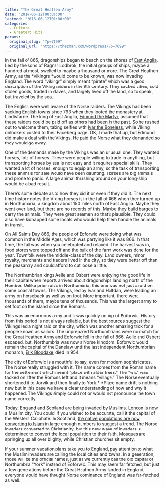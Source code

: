 ```yaml
---
title: "The Great Heathen Army"
date: "2016-06-12T00:00:00"
lastmod: "2016-06-12T00:00:00"
categories:
  - Culture
  - Greatest Hits
params:
  original_slug: "?p=7699"
  original_url: "https://thezman.com/wordpress/?p=7699"
---
```


In the fall of 865, dragonships began to beach on the shores of [East
Anglia](https://en.wikipedia.org/wiki/East_Anglia). Led by the sons of
Ragnar Lodbrok, the initial groups of ships, maybe a hundred at most,
swelled to maybe a thousand or more. The Great Heathen Army, as
the *vikingrs *would come to be known, was now invading England. The
word “vikingr” simply meant “pirate” which was a good description of the
Viking raiders in the 9th century. They sacked cities, sold stolen
goods, traded in slaves, and largely lived off the land, so to speak,
but traveled by the sea.

The English were well aware of the Norse raiders. The Vikings had been
sacking English towns since 793 when they looted the monastery at
Lindisfarne. The king of East Anglia, [Edmund the
Martyr](https://en.wikipedia.org/wiki/Edmund_the_Martyr), assumed that
these raiders could be paid off as others had been in the past. So he
rushed out to welcome them, taking selfies with [Ivar the
Boneless](https://en.wikipedia.org/wiki/Ivar_the_Boneless), while Viking
onlookers posted to their Faceberg page. OK, I made that up, but Edmund
did make a deal with the Vikings. He paid the Norse what they demanded
so they would go away.

One of the demands made by the Vikings was an unusual one. They wanted
horses, lots of horses. These were people willing to trade in anything,
but transporting horses by sea is not easy and it requires special
skills. They wanted a lot of horses, enough to equip an army, so the
task of transporting these animals for sale would have been daunting.
Horses are big animals and prone to panic. A large animal thrashing
around on your long-ship would be a bad result.

There’s some debate as to how they did it or even if they did it. The
next time history notes the Viking horses is in the fall of 866 when
they turned up in Northumbria, a kingdom about 150 miles north of East
Anglia. Maybe they went over land, but there are no records of this.
Maybe they build barges to carry the animals. They were great seamen so
that’s plausible. They could also have kidnapped some locals who would
help them handle the animals in transit.

On All Saints Day 866, the people of Eoforwic were doing what was common
in the Middle Ages, which was partying like it was 866. In that time,
the fall was when you celebrated and relaxed. The harvest was in, food
stores were topped off and the bulk of the farm work was done for the
year. Townfolk were the middle-class of the day. Land owners, minor
royalty, merchants and traders lived in the city, so they were better
off than the peasantry and could afford to cut loose a little.

The Northumbrian kings Aelle and Osbert were enjoying the good life in
their capital when reports arrived about dragonships landing north of
the Humber. Unlike prior raids in Northumbria, this one was not just a
raid on some coastal towns. The Vikings, led by Ivar and Halfdan, were
leading an army on horseback as well as on foot. More important, there
were thousands of them, maybe tens of thousands. This was the largest
army to set foot on the island since the Romans.

This was an enormous army and it was quickly on top of Eoforwic. History
from this period is not always reliable, but the best sources suggest
the Vikings led a night raid on the city, which was another amazing
trick for a people known as sailors. The unprepared Northumbrians were
no match for the Great Heathen Army and Eoforwic fell in the fall of
866. Aelle and Osbert escaped, but, Northumbria was now a Norse kingdom.
Eoforwic would remain the capital of the Danelaw until the last
independent Northumbrian monarch, [Erik
Bloodaxe](https://en.wikipedia.org/wiki/Erik_Bloodaxe), died in 954

The city of Eoforwic is a mouthful to say, even for modern
sophisticates. The Norse really struggled with it. The name comes from
the Roman name for the settlement which meant “place with alder trees.”
The “wic” was tacked on after the Romans left and it means “village.”
The Norse eventually shortened it to Jorvik and then finally to
York.* *Place name drift is nothing new but in this case we have a clear
understanding of how and why it happened. The Vikings simply could not
or would not pronounce the town name correctly.

Today, England and Scotland are being invaded by Muslims. London is now
a Muslim city. You could, if you wished to be accurate, call it the
capital of the Western Caliphate. In Scotland, [the native populations
are now converting to
Islam](http://www.heraldscotland.com/news/13802175.Finding_Allah__why_more_and_more_Scots_are_converting_to_Islam/)
in large enough numbers to suggest a trend. The Norse invaders converted
to Christianity, but this new wave of invaders is determined to convert
the local population to their faith. Mosques are springing up all over
blighty, while Christian churches sit empty.

If your summer vacation plans take you to England, pay attention to what
the Muslim invaders are calling the local cities and towns. In a
generation, those will be the official names, just as we currently
call the old capital of Northumbria “York” instead of Eoforwic. This may
seem far fetched, but just a few generations before the Great Heathen
Army landed in England, everyone would have thought Norse dominance of
England was far-fetched as well.
